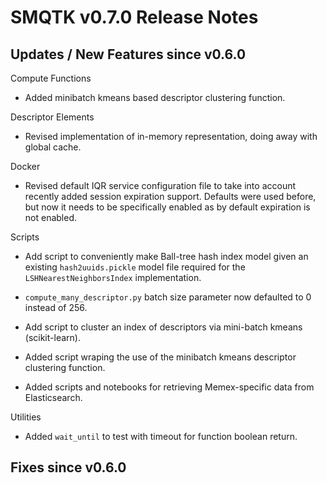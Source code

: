 SMQTK v0.7.0 Release Notes
==========================


Updates / New Features since v0.6.0
-----------------------------------

Compute Functions

  * Added minibatch kmeans based descriptor clustering function.

Descriptor Elements

  * Revised implementation of in-memory representation, doing away with
    global cache.

Docker

  * Revised default IQR service configuration file to take into account
    recently added session expiration support. Defaults were used before,
    but now it needs to be specifically enabled as by default expiration is
    not enabled.

Scripts

  * Add script to conveniently make Ball-tree hash index model given an
    existing ``hash2uuids.pickle`` model file required for the
    ``LSHNearestNeighborsIndex`` implementation.

  * ``compute_many_descriptor.py`` batch size parameter now defaulted to 0
    instead of 256.

  * Add script to cluster an index of descriptors via mini-batch kmeans
    (scikit-learn).

  * Added script wraping the use of the minibatch kmeans descriptor clustering
    function.

  * Added scripts and notebooks for retrieving Memex-specific data from
    Elasticsearch.

Utilities

  * Added ``wait_until`` to test with timeout for function boolean return.


Fixes since v0.6.0
------------------
